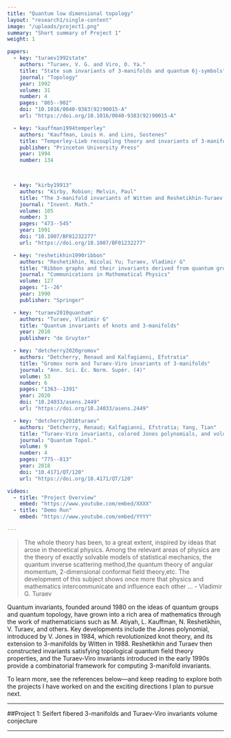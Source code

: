 ```yaml
---
title: "Quantum low dimensional topology"
layout: "research1/single-content"
image: "/uploads/project1.png"
summary: "Short summary of Project 1"
weight: 1

papers:
  - key: "turaev1992state"
    authors: "Turaev, V. G. and Viro, O. Ya."
    title: "State sum invariants of 3-manifolds and quantum 6j-symbols"
    journal: "Topology"
    year: 1992
    volume: 31
    number: 4
    pages: "865--902"
    doi: "10.1016/0040-9383(92)90015-A"
    url: "https://doi.org/10.1016/0040-9383(92)90015-A"

  - key: "kauffman1994temperley"
    authors: "Kauffman, Louis H. and Lins, Sostenes"
    title: "Temperley-Lieb recoupling theory and invariants of 3-manifolds"
    publisher: "Princeton University Press"
    year: 1994
    number: 134

  

  - key: "kirby19913"
    authors: "Kirby, Robion; Melvin, Paul"
    title: "The 3-manifold invariants of Witten and Reshetikhin-Turaev for sl(2,C)"
    journal: "Invent. Math."
    volume: 105
    number: 3
    pages: "473--545"
    year: 1991
    doi: "10.1007/BF01232277"
    url: "https://doi.org/10.1007/BF01232277"

  - key: "reshetikhin1990ribbon"
    authors: "Reshetikhin, Nicolai Yu; Turaev, Vladimir G"
    title: "Ribbon graphs and their invariants derived from quantum groups"
    journal: "Communications in Mathematical Physics"
    volume: 127
    pages: "1--26"
    year: 1990
    publisher: "Springer"

  - key: "turaev2010quantum"
    authors: "Turaev, Vladimir G"
    title: "Quantum invariants of knots and 3-manifolds"
    year: 2010
    publisher: "de Gruyter"

  - key: "detcherry2020gromov"
    authors: "Detcherry, Renaud and Kalfagianni, Efstratia"
    title: "Gromov norm and Turaev-Viro invariants of 3-manifolds"
    journal: "Ann. Sci. Éc. Norm. Supér. (4)"
    volume: 53
    number: 6
    pages: "1363--1391"
    year: 2020
    doi: "10.24033/asens.2449"
    url: "https://doi.org/10.24033/asens.2449"

  - key: "detcherry2018turaev"
    authors: "Detcherry, Renaud; Kalfagianni, Efstratia; Yang, Tian"
    title: "Turaev-Viro invariants, colored Jones polynomials, and volume"
    journal: "Quantum Topol."
    volume: 9
    number: 4
    pages: "775--813"
    year: 2018
    doi: "10.4171/QT/120"
    url: "https://doi.org/10.4171/QT/120"

videos:
  - title: "Project Overview"
    embed: "https://www.youtube.com/embed/XXXX"
  - title: "Demo Run"
    embed: "https://www.youtube.com/embed/YYYY"

---
```

> The whole theory has been, to a great extent, inspired by ideas that arose in theoretical physics. Among the relevant areas of physics are the theory of exactly solvable models of statistical mechanics, the quantum inverse scattering method,the quantum theory of angular momentum, 2-dimensional conformal field theory,etc. The development of this subject shows once more that physics and mathematics intercommunicate and influence each other ... - Vladimir G. Turaev

Quantum invariants, founded around 1980 on the ideas of quantum groups and quantum topology, have grown into a rich area of mathematics through the work of mathematicians such as M. Atiyah, L. Kauffman, N. Reshetikhin, V. Turaev, and others. Key developments include the Jones polynomial, introduced by V. Jones in 1984, which revolutionized knot theory, and its extension to 3-manifolds by Witten in 1988. Reshetikhin and Turaev then constructed invariants satisfying topological quantum field theory properties, and the Turaev-Viro invariants introduced in the early 1990s provide a combinatorial framework for computing 3-manifold invariants.

To learn more, see the references below—and keep reading to explore both the projects I have worked on and the exciting directions I plan to pursue next.

---

##Project 1: Seifert fibered 3-manifolds and Turaev-Viro invariants volume conjecture


---
